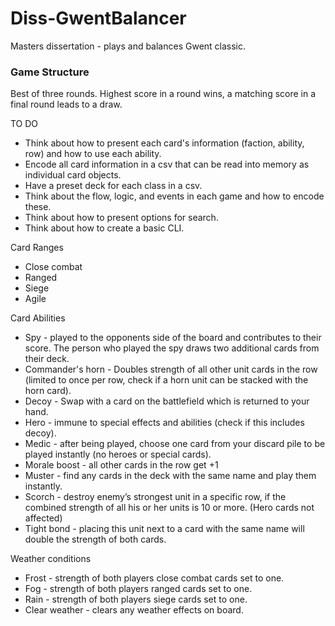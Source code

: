 # Diss-GwentBalancer

Masters dissertation - plays and balances Gwent classic.

### Game Structure

Best of three rounds. Highest score in a round wins, a matching score in a final round leads to a draw.


TO DO
* Think about how to present each card's information (faction, ability, row) and how to use each ability.
* Encode all card information in a csv that can be read into memory as individual card objects.
* Have a preset deck for each class in a csv.
* Think about the flow, logic, and events in each game and how to encode these.
* Think about how to present options for search.
* Think about how to create a basic CLI.

Card Ranges
* Close combat
* Ranged
* Siege
* Agile

Card Abilities
* Spy - played to the opponents side of the board and contributes to their score. The person who played the spy draws two additional cards from their deck.
* Commander's horn - Doubles strength of all other unit cards in the row (limited to once per row, check if a horn unit can be stacked with the horn card).
* Decoy - Swap with a card on the battlefield which is returned to your hand.
* Hero - immune to special effects and abilities (check if this includes decoy).
* Medic - after being played, choose one card from your discard pile to be played instantly (no heroes or special cards).
* Morale boost - all other cards in the row get +1
* Muster - find any cards in the deck with the same name and play them instantly.
* Scorch - destroy enemy’s strongest unit in a specific row, if the combined strength of all his or her units is 10 or more. (Hero cards not affected)
* Tight bond - placing this unit next to a card with the same name will double the strength of both cards.

Weather conditions
* Frost - strength of both players close combat cards set to one.
* Fog - strength of both players ranged cards set to one.
* Rain - strength of both players siege cards set to one.
* Clear weather - clears any weather effects on board.